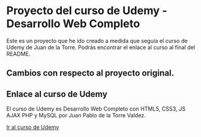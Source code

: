 # Proyecto del curso de Udemy - Desarrollo Web Completo

Este es un proyecto que he ido creado a medida que seguía el curso de Udemy de Juan de la Torre. Podrás encontrar el enlace al curso al final del README.

## Cambios con respecto al proyecto original.

## Enlace al curso de Udemy

El curso de Udemy es Desarrollo Web Completo con HTML5, CSS3, JS AJAX PHP y MySQL por Juan Pablo de la Torre Valdez.

[Ir al curso de Udemy][curso_udemy]

[curso_udemy]: https://www.udemy.com/course/desarrollo-web-completo-con-html5-css3-js-php-y-mysql/